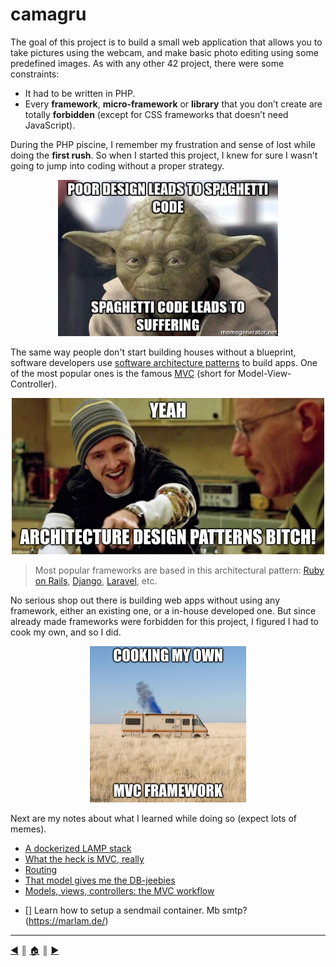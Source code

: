 # camagru
The goal of this project is to build a small web application that allows you to take pictures using the webcam, and make basic photo editing using some predefined images. As with any other 42 project, there were some constraints:

* It had to be written in PHP.
* Every **framework**, **micro-framework** or **library** that you don’t create are totally **forbidden** (except for CSS frameworks that doesn’t need JavaScript).

During the PHP piscine, I remember my frustration and sense of lost while doing the **first rush**. So when I started this project, I knew for sure I wasn't going to jump into coding without a proper strategy.

<p align="center"><img src="./README/images/yoda.jpg" height="250" /></p>

The same way people don't start building houses without a blueprint, software developers use [software architecture patterns](https://en.wikipedia.org/wiki/Software_architecture) to build apps. One of the most popular ones is the famous [MVC](https://en.wikipedia.org/wiki/Model%E2%80%93view%E2%80%93controller) (short for Model-View-Controller).

<p align="center"><img src="./README/images/jesse.jpg" height="250" /></p>

> Most popular frameworks are based in this architectural pattern: [Ruby on Rails](https://rubyonrails.org/), [Django](https://www.djangoproject.com/), [Laravel](https://laravel.com/), etc.

No serious shop out there is building web apps without using any framework, either an existing one, or a in-house developed one.
But since already made frameworks were forbidden for this project, I figured I had to cook my own, and so I did.

<p align="center"><img src="./README/images/cook.jpg" height="250" /></p>

Next are my notes about what I learned while doing so (expect lots of memes).

* [A dockerized LAMP stack](./README/docker_lamp.md)
* [What the heck is MVC, really](./README/mvc.md)
* [Routing](./README/router.md)
* [That model gives me the DB-jeebies](./README/model_class.md)
* [Models, views, controllers: the MVC workflow](./README/workflow.md)

- [] Learn how to setup a sendmail container. Mb smtp? (https://marlam.de/)

---
[:arrow_backward:][back] ║ [:house:][home] ║ [:arrow_forward:][next]

<!-- navigation -->
[home]: #
[back]: #
[next]: ./README/docker_lamp.md